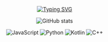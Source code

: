 <p align="center">
  <a href="https://git.io/typing-svg">
    <img src="https://readme-typing-svg.herokuapp.com/?size=30&lines=Hello,+I+am+Achintya!" alt="Typing SVG" />
  </a>
</p>


<p align="center">
  <img src="https://github-readme-stats.vercel.app/api?username=pUrGe12&show_icons=true&theme=radical" alt="GitHub stats" />
</p>

<p align="center">
  <img src="https://img.shields.io/badge/Code-JavaScript-informational?style=flat&logo=javascript&color=yellow" alt="JavaScript" />
  <img src="https://img.shields.io/badge/Code-Python-informational?style=flat&logo=python&color=blue" alt="Python" />
  <img src="https://img.shields.io/badge/Code-Kotlin-informational?style=flat&logo=kotlin&color=purple" alt="Kotlin" />
  <img src="https://img.shields.io/badge/Code-C++-informational?style=flat&logo=c%2B%2B&color=00599C" alt="C++" />
</p>

